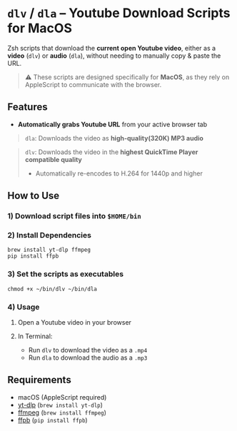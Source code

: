# `dlv` / `dla` – Youtube Download Scripts for MacOS

Zsh scripts that download the **current open Youtube video**, either as a **video** (`dlv`) or **audio** (`dla`), without needing to manually copy & paste the URL.

> ⚠️ These scripts are designed specifically for **MacOS**, as they rely on AppleScript to communicate with the browser.


## Features

- **Automatically grabs Youtube URL** from your active browser tab
> `dla`: Downloads the video as **high-quality(320K) MP3 audio**

> `dlv`: Downloads the video in the **highest QuickTime Player compatible quality**  
>  - Automatically re-encodes to H.264 for 1440p and higher


## How to Use

### 1) Download script files into `$HOME/bin`

### 2) Install Dependencies
```
brew install yt-dlp ffmpeg
pip install ffpb
```

### 3) Set the scripts as executables
```
chmod +x ~/bin/dlv ~/bin/dla
```

### 4) Usage

1. Open a Youtube video in your browser
2. In Terminal:

   - Run `dlv` to download the video as a `.mp4`
   - Run `dla` to download the audio as a `.mp3`

## Requirements

- macOS (AppleScript required)
- [yt-dlp](https://github.com/yt-dlp/yt-dlp) (`brew install yt-dlp`)
- [ffmpeg](https://ffmpeg.org/) (`brew install ffmpeg`)
- [ffpb](https://github.com/althonos/ffpb) (`pip install ffpb`)


